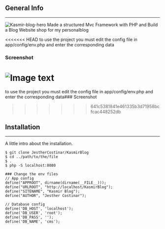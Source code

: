 ## General Info

---
![Kasmir-blog-hero](https://user-images.githubusercontent.com/56688615/173217081-49a94d45-1fa0-46a0-a044-69afd28ae8b6.JPG)
Made a structured Mvc Framework with PHP and Build a Blog Website shop for my personalblog

<<<<<<< HEAD
to use the project you must edit the config file in app/config/env.php and enter the corresponding data

### Screenshot
![Image text](<img src="/KasmirBlog/public/assets/img/banner.jpg">)
=======
to use the project you must edit the config file in app/config/env.php and enter the corresponding data### Screenshot
>>>>>>> 641c5381841e461335b3d71958bcfcac448252db

## Installation

---

A little intro about the installation.

```
$ git clone JestherCostinar/KasmirBlog
$ cd ../path/to/the/file
$ .
$ php -S localhost:8080
```

```
### Change the env files
// App config
define("APPROOT", dirname(dirname(__FILE__)));
define("URLROOT", "http://localhost/KasmirBlog");
define("SITENAME", "Kasmir Blog");
define("AUTHOR", "Jesther Costinar");

// Database config
define('DB_HOST', 'localhost');
define('DB_USER', 'root');
define('DB_PASS', '');
define('DB_NAME', 'cms');
```
